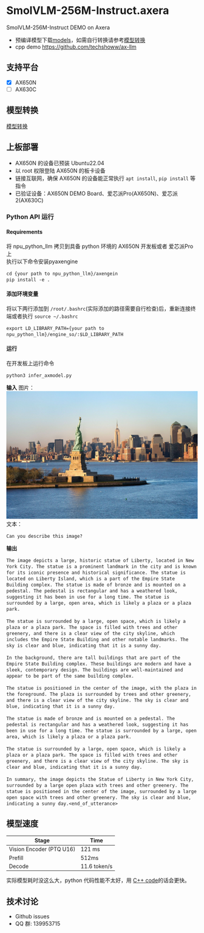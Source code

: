 # SmolVLM-256M-Instruct.axera
SmolVLM-256M-Instruct DEMO on Axera

- 预编译模型下载[models](https://github.com/techshoww/SmolVLM-256M-Instruct.axera/releases/download/v1.0.0/models.tar.gz)，如需自行转换请参考[模型转换](/model_convert/README.md)
- cpp demo https://github.com/techshoww/ax-llm

## 支持平台

- [x] AX650N
- [ ] AX630C

## 模型转换

[模型转换](./model_convert/README.md)

## 上板部署

- AX650N 的设备已预装 Ubuntu22.04
- 以 root 权限登陆 AX650N 的板卡设备
- 链接互联网，确保 AX650N 的设备能正常执行 `apt install`, `pip install` 等指令
- 已验证设备：AX650N DEMO Board、爱芯派Pro(AX650N)、爱芯派2(AX630C)

### Python API 运行

#### Requirements

将 npu_python_llm 拷贝到具备 python 环境的 AX650N 开发板或者 爱芯派Pro 上  
执行以下命令安装pyaxengine
```
cd {your path to npu_python_llm}/axengein 
pip install -e .
``` 

#### 添加环境变量

将以下两行添加到 `/root/.bashrc`(实际添加的路径需要自行检查)后，重新连接终端或者执行 `source ~/.bashrc`

```
export LD_LIBRARY_PATH={your path to npu_python_llm}/engine_so/:$LD_LIBRARY_PATH
``` 

#### 运行

在开发板上运行命令

```
python3 infer_axmodel.py
```  
**输入**
图片：
![demo.jpg](assets/demo.jpg)
文本：
```
Can you describe this image?
```
**输出**  
```
The image depicts a large, historic statue of Liberty, located in New York City. The statue is a prominent landmark in the city and is known for its iconic presence and historical significance. The statue is located on Liberty Island, which is a part of the Empire State Building complex. The statue is made of bronze and is mounted on a pedestal. The pedestal is rectangular and has a weathered look, suggesting it has been in use for a long time. The statue is surrounded by a large, open area, which is likely a plaza or a plaza park.

The statue is surrounded by a large, open space, which is likely a plaza or a plaza park. The space is filled with trees and other greenery, and there is a clear view of the city skyline, which includes the Empire State Building and other notable landmarks. The sky is clear and blue, indicating that it is a sunny day.

In the background, there are tall buildings that are part of the Empire State Building complex. These buildings are modern and have a sleek, contemporary design. The buildings are well-maintained and appear to be part of the same building complex.

The statue is positioned in the center of the image, with the plaza in the foreground. The plaza is surrounded by trees and other greenery, and there is a clear view of the city skyline. The sky is clear and blue, indicating that it is a sunny day.

The statue is made of bronze and is mounted on a pedestal. The pedestal is rectangular and has a weathered look, suggesting it has been in use for a long time. The statue is surrounded by a large, open area, which is likely a plaza or a plaza park.

The statue is surrounded by a large, open space, which is likely a plaza or a plaza park. The space is filled with trees and other greenery, and there is a clear view of the city skyline. The sky is clear and blue, indicating that it is a sunny day.

In summary, the image depicts the Statue of Liberty in New York City, surrounded by a large open plaza with trees and other greenery. The statue is positioned in the center of the image, surrounded by a large open space with trees and other greenery. The sky is clear and blue, indicating a sunny day.<end_of_utterance>
```


## 模型速度  
| Stage | Time |
|------|------|
| Vision Encoder (PTQ U16) | 121 ms  | 
| Prefill |  512ms    |
| Decode  |  11.6 token/s |

实际模型耗时没这么大，python 代码性能不太好，用 [C++ code](https://github.com/techshoww/ax-llm)的话会更快。

## 技术讨论

- Github issues
- QQ 群: 139953715
